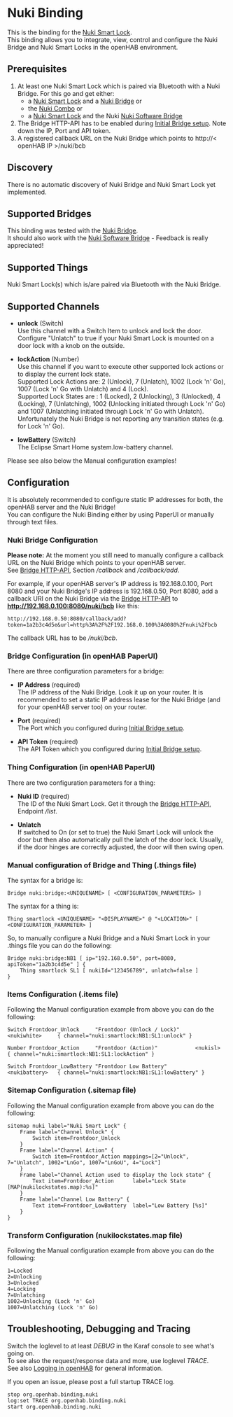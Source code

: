 # Nuki Binding



This is the binding for the [Nuki Smart Lock](https://nuki.io).  
This binding allows you to integrate, view, control and configure the Nuki Bridge and Nuki Smart Locks in the openHAB environment.  



## Prerequisites

1. At least one Nuki Smart Lock which is paired via Bluetooth with a Nuki Bridge. For this go and get either:
    * a [Nuki Smart Lock](https://nuki.io/en/smart-lock/) and a [Nuki Bridge](https://nuki.io/en/bridge/) or
    * the [Nuki Combo](https://nuki.io/en/shop/nuki-combo/) or
    * a [Nuki Smart Lock](https://nuki.io/en/smart-lock/) and the Nuki [Nuki Software Bridge](https://play.google.com/store/apps/details?id=io.nuki.bridge)
2. The Bridge HTTP-API has to be enabled during [Initial Bridge setup](https://nuki.io/en/support/bridge/bridge-setup/initial-bridge-setup/). Note down the IP, Port and API token.
3. A registered callback URL on the Nuki Bridge which points to http://< openHAB IP >/nuki/bcb



## Discovery

There is no automatic discovery of Nuki Bridge and Nuki Smart Lock yet implemented.



## Supported Bridges

This binding was tested with the [Nuki Bridge](https://nuki.io/en/bridge/).  
It should also work with the [Nuki Software Bridge](https://play.google.com/store/apps/details?id=io.nuki.bridge) - Feedback is really appreciated!  



## Supported Things

Nuki Smart Lock(s) which is/are paired via Bluetooth with the Nuki Bridge.



## Supported Channels

- **unlock** (Switch)  
    Use this channel with a Switch Item to unlock and lock the door. Configure "Unlatch" to true if your Nuki Smart Lock is mounted on a door lock with a knob on the outside.

- **lockAction** (Number)  
    Use this channel if you want to execute other supported lock actions or to display the current lock state.  
    Supported Lock Actions are: 2 (Unlock), 7 (Unlatch), 1002 (Lock 'n' Go), 1007 (Lock 'n' Go with Unlatch) and 4 (Lock).  
    Supported Lock States are : 1 (Locked), 2 (Unlocking), 3 (Unlocked), 4 (Locking), 7 (Unlatching), 1002 (Unlocking initiated through Lock 'n' Go) and 1007 (Unlatching initiated through Lock 'n' Go with Unlatch).  
    Unfortunately the Nuki Bridge is not reporting any transition states (e.g. for Lock 'n' Go).

- **lowBattery** (Switch)  
    The Eclipse Smart Home system.low-battery channel.

Please see also below the Manual configuration examples!



## Configuration

It is absolutely recommended to configure static IP addresses for both, the openHAB server and the Nuki Bridge!  
You can configure the Nuki Binding either by using PaperUI or manually through text files.



### Nuki Bridge Configuration

**Please note:** At the moment you still need to manually configure a callback URL on the Nuki Bridge which points to your openHAB server.  
See [Bridge HTTP-API](https://nuki.io/en/api/), Section */callback* and */callback/add*.  

For example, if your openHAB server's IP address is 192.168.0.100, Port 8080 and your Nuki Bridge's IP address is 192.168.0.50, Port 8080, add a callback URI on the Nuki Bridge via the [Bridge HTTP-API](https://nuki.io/en/api/) to **http://192.168.0.100:8080/nuki/bcb** like this:

```
http://192.168.0.50:8080/callback/add?token=1a2b3c4d5e&url=http%3A%2F%2F192.168.0.100%3A8080%2Fnuki%2Fbcb
```

The callback URL has to be */nuki/bcb*.



### Bridge Configuration (in openHAB PaperUI)

There are three configuration parameters for a bridge:

- **IP Address** (required)  
    The IP address of the Nuki Bridge. Look it up on your router. It is recommended to set a static IP address lease for the Nuki Bridge (and for your openHAB server too) on your router.

- **Port** (required)  
    The Port which you configured during [Initial Bridge setup](https://nuki.io/en/support/bridge/bridge-setup/initial-bridge-setup/).

- **API Token** (required)  
    The API Token which you configured during [Initial Bridge setup](https://nuki.io/en/support/bridge/bridge-setup/initial-bridge-setup/).



### Thing Configuration (in openHAB PaperUI)

There are two configuration parameters for a thing:  

- **Nuki ID** (required)  
    The ID of the Nuki Smart Lock. Get it through the [Bridge HTTP-API](https://nuki.io/en/api/), Endpoint */list*.

- **Unlatch**  
    If switched to On (or set to true) the Nuki Smart Lock will unlock the door but then also automatically pull the latch of the door lock. Usually, if the door hinges are correctly adjusted, the door will then swing open.



### Manual configuration of Bridge and Thing (.things file)

The syntax for a bridge is:

```
Bridge nuki:bridge:<UNIQUENAME> [ <CONFIGURATION_PARAMETERS> ]
```

The syntax for a thing is:

```
Thing smartlock <UNIQUENAME> "<DISPLAYNAME>" @ "<LOCATION>" [ <CONFIGURATION_PARAMETER> ]
```

So, to manually configure a Nuki Bridge and a Nuki Smart Lock in your .things file you can do the following:

```
Bridge nuki:bridge:NB1 [ ip="192.168.0.50", port=8080, apiToken="1a2b3c4d5e" ] {
    Thing smartlock SL1 [ nukiId="123456789", unlatch=false ]
}
```



### Items Configuration (.items file)

Following the Manual configuration example from above you can do the following:

```
Switch Frontdoor_Unlock		"Frontdoor (Unlock / Lock)"		<nukiwhite>		{ channel="nuki:smartlock:NB1:SL1:unlock" }

Number Frontdoor_Action		"Frontdoor (Action)"			<nukisl>		{ channel="nuki:smartlock:NB1:SL1:lockAction" }

Switch Frontdoor_LowBattery	"Frontdoor Low Battery"			<nukibattery>	{ channel="nuki:smartlock:NB1:SL1:lowBattery" }
```

### Sitemap Configuration (.sitemap file)

Following the Manual configuration example from above you can do the following:

```
sitemap nuki label="Nuki Smart Lock" {
	Frame label="Channel Unlock" {
		Switch item=Frontdoor_Unlock
	}
	Frame label="Channel Action" {
		Switch item=Frontdoor_Action mappings=[2="Unlock", 7="Unlatch", 1002="LnGo", 1007="LnGoU", 4="Lock"]
	}
	Frame label="Channel Action used to display the lock state" {
		Text item=Frontdoor_Action		label="Lock State [MAP(nukilockstates.map):%s]"
	}
	Frame label="Channel Low Battery" {
		Text item=Frontdoor_LowBattery	label="Low Battery [%s]"
	}
}
```

### Transform Configuration (nukilockstates.map file)

Following the Manual configuration example from above you can do the following:

```
1=Locked
2=Unlocking
3=Unlocked
4=Locking
7=Unlatching
1002=Unlocking (Lock 'n' Go)
1007=Unlatching (Lock 'n' Go)
```



## Troubleshooting, Debugging and Tracing

Switch the loglevel to at least *DEBUG* in the Karaf console to see what's going on.  
To see also the request/response data and more, use loglevel *TRACE*.  
See also [Logging in openHAB](http://docs.openhab.org/administration/logging.html) for general information.  

If you open an issue, please post a full startup TRACE log.  

```
stop org.openhab.binding.nuki
log:set TRACE org.openhab.binding.nuki
start org.openhab.binding.nuki
```
